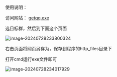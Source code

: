 使用说明：

访问网站： [getqq.exe](E:\网络安全专用文件\go语言程序\getqq.exe) 

选目标群，然后到下面这个页面

![image-20240728233800324](C:\Users\MECHREV\AppData\Roaming\Typora\typora-user-images\image-20240728233800324.png)

右击页面将网页另存为，保存到程序的http_files目录下

打开cmd运行exe文件即可

![image-20240728234017929](C:\Users\MECHREV\AppData\Roaming\Typora\typora-user-images\image-20240728234017929.png)